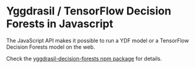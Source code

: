 # Yggdrasil / TensorFlow Decision Forests in Javascript

The JavaScript API makes it possible to run a YDF model
or a TensorFlow Decision Forests model on the web.

Check the
[yggdrasil-decision-forests npm package](https://www.npmjs.com/package/yggdrasil-decision-forests)
for details.

